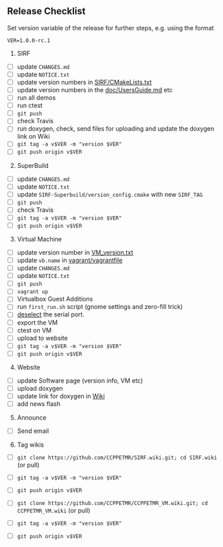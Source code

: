 ## Release Checklist
Set version variable of the release for further steps, e.g. using the format
```
VER=1.0.0-rc.1
```

1. SIRF
 - [ ] update `CHANGES.md`
 - [ ] update `NOTICE.txt`
 - [ ] update version numbers in [SIRF/CMakeLists.txt](CMakeLists.txt)
 - [ ] update version numbers in the [doc/UsersGuide.md](doc/UserGuide.md) etc
 - [ ] run all demos
 - [ ] run ctest
 - [ ] `git push` 
 - [ ] check Travis
 - [ ] run doxygen, check, send files for uploading and update the doxygen link on Wiki
 - [ ] `git tag -a v$VER -m "version $VER"`
 - [ ] `git push origin v$VER`
 
2. SuperBuild
 - [ ] update `CHANGES.md`
 - [ ] update `NOTICE.txt`
 - [ ] update `SIRF-Superbuild/version_config.cmake` with new `SIRF_TAG`
 - [ ] `git push`
 - [ ] check Travis
 - [ ] `git tag -a v$VER -m "version $VER"`
 - [ ] `git push origin v$VER`

3. Virtual Machine

 - [ ] update version number in [VM_version.txt](https://github.com/CCPPETMR/CCPPETMR_VM/blob/master/VM_version.txt)
 - [ ] update `vb.name` in [vagrant/vagrantfile](https://github.com/CCPPETMR/CCPPETMR_VM/blob/master/vagrant/Vagrantfile)
 - [ ] update `CHANGES.md`
 - [ ] update `NOTICE.txt`
 - [ ] `git push`
 - [ ] `vagrant up`
 - [ ] Virtualbox Guest Additions
 - [ ] run `first_run.sh` script (gnome settings and zero-fill trick)
 - [ ] [deselect](https://github.com/CCPPETMR/CCPPETMR_VM/blob/master/vagrant/README.md#notes-about-ubuntu-box-for-version-100) the serial port.
 - [ ] export the VM
 - [ ] ctest on VM
 - [ ] upload to website
 - [ ] `git tag -a v$VER -m "version $VER"`
 - [ ] `git push origin v$VER`

4. Website
 - [ ] update Software page (version info, VM etc)
 - [ ] upload doxygen
 - [ ] update link for doxygen in [Wiki](https://github.com/CCPPETMR/SIRF/wiki/Software-Documentation)
 - [ ] add news flash

5. Announce
 - [ ] Send email

6. Tag wikis
 - [ ] `git clone https://github.com/CCPPETMR/SIRF.wiki.git; cd SIRF.wiki` (or pull)
 - [ ] `git tag -a v$VER -m "version $VER"`
 - [ ] `git push origin v$VER`
 - [ ] `git clone https://github.com/CCPPETMR/CCPPETMR_VM.wiki.git; cd CCPPETMR_VM.wiki` (or pull)
 - [ ] `git tag -a v$VER -m "version $VER"`
 - [ ] `git push origin v$VER`

